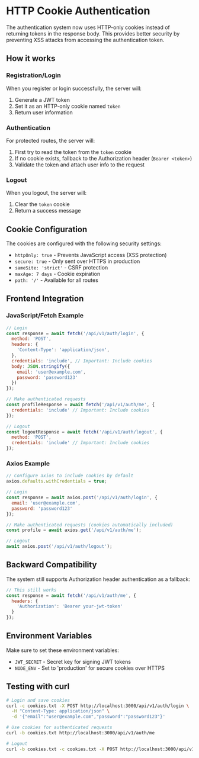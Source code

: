 # HTTP Cookie Authentication

The authentication system now uses HTTP-only cookies instead of returning tokens in the response body. This provides better security by preventing XSS attacks from accessing the authentication token.

## How it works

### Registration/Login
When you register or login successfully, the server will:
1. Generate a JWT token
2. Set it as an HTTP-only cookie named `token`
3. Return user information

### Authentication
For protected routes, the server will:
1. First try to read the token from the `token` cookie
2. If no cookie exists, fallback to the Authorization header (`Bearer <token>`)
3. Validate the token and attach user info to the request

### Logout
When you logout, the server will:
1. Clear the `token` cookie
2. Return a success message

## Cookie Configuration

The cookies are configured with the following security settings:
- `httpOnly: true` - Prevents JavaScript access (XSS protection)
- `secure: true` - Only sent over HTTPS in production
- `sameSite: 'strict'` - CSRF protection
- `maxAge: 7 days` - Cookie expiration
- `path: '/'` - Available for all routes

## Frontend Integration

### JavaScript/Fetch Example
```javascript
// Login
const response = await fetch('/api/v1/auth/login', {
  method: 'POST',
  headers: {
    'Content-Type': 'application/json',
  },
  credentials: 'include', // Important: Include cookies
  body: JSON.stringify({
    email: 'user@example.com',
    password: 'password123'
  })
});

// Make authenticated requests
const profileResponse = await fetch('/api/v1/auth/me', {
  credentials: 'include' // Important: Include cookies
});

// Logout
const logoutResponse = await fetch('/api/v1/auth/logout', {
  method: 'POST',
  credentials: 'include' // Important: Include cookies
});
```

### Axios Example
```javascript
// Configure axios to include cookies by default
axios.defaults.withCredentials = true;

// Login
const response = await axios.post('/api/v1/auth/login', {
  email: 'user@example.com',
  password: 'password123'
});

// Make authenticated requests (cookies automatically included)
const profile = await axios.get('/api/v1/auth/me');

// Logout
await axios.post('/api/v1/auth/logout');
```

## Backward Compatibility

The system still supports Authorization header authentication as a fallback:
```javascript
// This still works
const response = await fetch('/api/v1/auth/me', {
  headers: {
    'Authorization': 'Bearer your-jwt-token'
  }
});
```

## Environment Variables

Make sure to set these environment variables:
- `JWT_SECRET` - Secret key for signing JWT tokens
- `NODE_ENV` - Set to 'production' for secure cookies over HTTPS

## Testing with curl

```bash
# Login and save cookies
curl -c cookies.txt -X POST http://localhost:3000/api/v1/auth/login \
  -H "Content-Type: application/json" \
  -d '{"email":"user@example.com","password":"password123"}'

# Use cookies for authenticated requests
curl -b cookies.txt http://localhost:3000/api/v1/auth/me

# Logout
curl -b cookies.txt -c cookies.txt -X POST http://localhost:3000/api/v1/auth/logout
```
